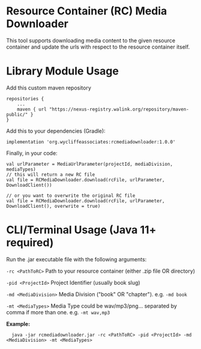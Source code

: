 # Resource Container (RC) Media Downloader

This tool supports downloading media content to the given resource container and update the urls with respect to the resource container itself.

# Library Module Usage
Add this custom maven repository
```
repositories {
    ...
    maven { url "https://nexus-registry.walink.org/repository/maven-public/" }
}
```
Add this to your dependencies (Gradle):
```
implementation 'org.wycliffeassociates:rcmediadownloader:1.0.0'
```

Finally, in your code:
```
val urlParameter = MediaUrlParameter(projectId, mediaDivision, mediaTypes)
// this will return a new RC file
val file = RCMediaDownloader.download(rcFile, urlParameter, DownloadClient()) 

// or you want to overwrite the original RC file
val file = RCMediaDownloader.download(rcFile, urlParameter, DownloadClient(), overwrite = true)
```
# CLI/Terminal Usage (Java 11+ required)

Run the .jar executable file with the following arguments:

```-rc <PathToRC>``` Path to your resource container (either .zip file OR directory)

```-pid <ProjectId>``` Project Identifier (usually book slug)

```-md <MediaDivision>``` Media Division ("book" OR "chapter"). e.g. ```-md book```

```-mt <MediaTypes>``` Media Type could be wav/mp3/png... separated by comma if more than one. e.g. ```-mt wav,mp3```

**Example:**

```
  java -jar rcmediadownloader.jar -rc <PathToRC> -pid <ProjectId> -md <MediaDivision> -mt <MediaTypes>
```
